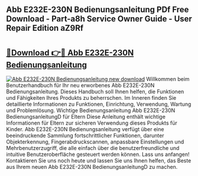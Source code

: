 ## Abb E232E-230N Bedienungsanleitung PDf Free Download - Part-a8h Service Owner Guide - User Repair Edition aZ9Rf

# <h2><a href="http://df15u1.blite.top/?on=Abb+E232E-230N+Bedienungsanleitung">🔗Download 👉🔴 Abb E232E-230N Bedienungsanleitung</a></h2>

[![Abb E232E-230N Bedienungsanleitung new download](https://i.imgur.com/lujVjoI.png)](http://df15u1.blite.top/?on=Abb+E232E-230N+Bedienungsanleitung)
Willkommen beim Benutzerhandbuch für Ihr neu erworbenes Abb E232E-230N Bedienungsanleitung. Dieses Handbuch soll Ihnen helfen, die Funktionen und Fähigkeiten Ihres Produkts zu beherrschen. Im Inneren finden Sie detaillierte Informationen zu Funktionen, Einrichtung, Verwendung, Wartung und Problemlösung. Wichtige Bedienungsanleitung Abb E232E-230N BedienungsanleitungD für Eltern Diese Anleitung enthält wichtige Informationen für Eltern zur sicheren Verwendung dieses Produkts für Kinder. Abb E232E-230N Bedienungsanleitung verfügt über eine beeindruckende Sammlung fortschrittlicher Funktionen, darunter Objekterkennung, Fingerabdruckscannen, anpassbare Einstellungen und Mehrbenutzerzugriff, die alle einfach über die benutzerfreundliche und intuitive Benutzeroberfläche gesteuert werden können. Lass uns anfangen! Kontaktieren Sie uns noch heute und lassen Sie uns Ihnen helfen, das Beste aus Ihrem neuen Abb E232E-230N BedienungsanleitungD zu machen.
